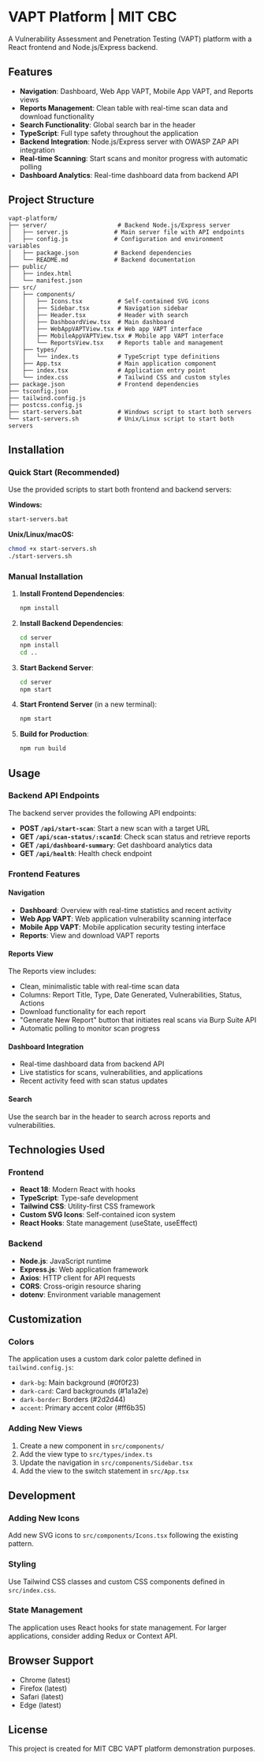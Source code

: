 # VAPT Platform | MIT CBC

A Vulnerability Assessment and Penetration Testing (VAPT) platform with a React frontend and Node.js/Express backend.

## Features

- **Navigation**: Dashboard, Web App VAPT, Mobile App VAPT, and Reports views
- **Reports Management**: Clean table with real-time scan data and download functionality
- **Search Functionality**: Global search bar in the header
- **TypeScript**: Full type safety throughout the application
- **Backend Integration**: Node.js/Express server with OWASP ZAP API integration
- **Real-time Scanning**: Start scans and monitor progress with automatic polling
- **Dashboard Analytics**: Real-time dashboard data from backend API

## Project Structure

```
vapt-platform/
├── server/                    # Backend Node.js/Express server
│   ├── server.js             # Main server file with API endpoints
│   ├── config.js             # Configuration and environment variables
│   ├── package.json          # Backend dependencies
│   └── README.md             # Backend documentation
├── public/
│   ├── index.html
│   └── manifest.json
├── src/
│   ├── components/
│   │   ├── Icons.tsx          # Self-contained SVG icons
│   │   ├── Sidebar.tsx        # Navigation sidebar
│   │   ├── Header.tsx         # Header with search
│   │   ├── DashboardView.tsx  # Main dashboard
│   │   ├── WebAppVAPTView.tsx # Web app VAPT interface
│   │   ├── MobileAppVAPTView.tsx # Mobile app VAPT interface
│   │   └── ReportsView.tsx    # Reports table and management
│   ├── types/
│   │   └── index.ts           # TypeScript type definitions
│   ├── App.tsx                # Main application component
│   ├── index.tsx              # Application entry point
│   └── index.css              # Tailwind CSS and custom styles
├── package.json               # Frontend dependencies
├── tsconfig.json
├── tailwind.config.js
├── postcss.config.js
├── start-servers.bat          # Windows script to start both servers
└── start-servers.sh           # Unix/Linux script to start both servers
```

## Installation

### Quick Start (Recommended)
Use the provided scripts to start both frontend and backend servers:

**Windows:**
```bash
start-servers.bat
```

**Unix/Linux/macOS:**
```bash
chmod +x start-servers.sh
./start-servers.sh
```

### Manual Installation

1. **Install Frontend Dependencies**:
   ```bash
   npm install
   ```

2. **Install Backend Dependencies**:
   ```bash
   cd server
   npm install
   cd ..
   ```

3. **Start Backend Server**:
   ```bash
   cd server
   npm start
   ```

4. **Start Frontend Server** (in a new terminal):
   ```bash
   npm start
   ```

5. **Build for Production**:
   ```bash
   npm run build
   ```

## Usage

### Backend API Endpoints

The backend server provides the following API endpoints:

- **POST `/api/start-scan`**: Start a new scan with a target URL
- **GET `/api/scan-status/:scanId`**: Check scan status and retrieve reports
- **GET `/api/dashboard-summary`**: Get dashboard analytics data
- **GET `/api/health`**: Health check endpoint

### Frontend Features

#### Navigation
- **Dashboard**: Overview with real-time statistics and recent activity
- **Web App VAPT**: Web application vulnerability scanning interface
- **Mobile App VAPT**: Mobile application security testing interface
- **Reports**: View and download VAPT reports

#### Reports View
The Reports view includes:
- Clean, minimalistic table with real-time scan data
- Columns: Report Title, Type, Date Generated, Vulnerabilities, Status, Actions
- Download functionality for each report
- "Generate New Report" button that initiates real scans via Burp Suite API
- Automatic polling to monitor scan progress

#### Dashboard Integration
- Real-time dashboard data from backend API
- Live statistics for scans, vulnerabilities, and applications
- Recent activity feed with scan status updates

#### Search
Use the search bar in the header to search across reports and vulnerabilities.

## Technologies Used

### Frontend
- **React 18**: Modern React with hooks
- **TypeScript**: Type-safe development
- **Tailwind CSS**: Utility-first CSS framework
- **Custom SVG Icons**: Self-contained icon system
- **React Hooks**: State management (useState, useEffect)

### Backend
- **Node.js**: JavaScript runtime
- **Express.js**: Web application framework
- **Axios**: HTTP client for API requests
- **CORS**: Cross-origin resource sharing
- **dotenv**: Environment variable management

## Customization

### Colors
The application uses a custom dark color palette defined in `tailwind.config.js`:
- `dark-bg`: Main background (#0f0f23)
- `dark-card`: Card backgrounds (#1a1a2e)
- `dark-border`: Borders (#2d2d44)
- `accent`: Primary accent color (#ff6b35)

### Adding New Views
1. Create a new component in `src/components/`
2. Add the view type to `src/types/index.ts`
3. Update the navigation in `src/components/Sidebar.tsx`
4. Add the view to the switch statement in `src/App.tsx`

## Development

### Adding New Icons
Add new SVG icons to `src/components/Icons.tsx` following the existing pattern.

### Styling
Use Tailwind CSS classes and custom CSS components defined in `src/index.css`.

### State Management
The application uses React hooks for state management. For larger applications, consider adding Redux or Context API.

## Browser Support

- Chrome (latest)
- Firefox (latest)
- Safari (latest)
- Edge (latest)

## License

This project is created for MIT CBC VAPT platform demonstration purposes.
